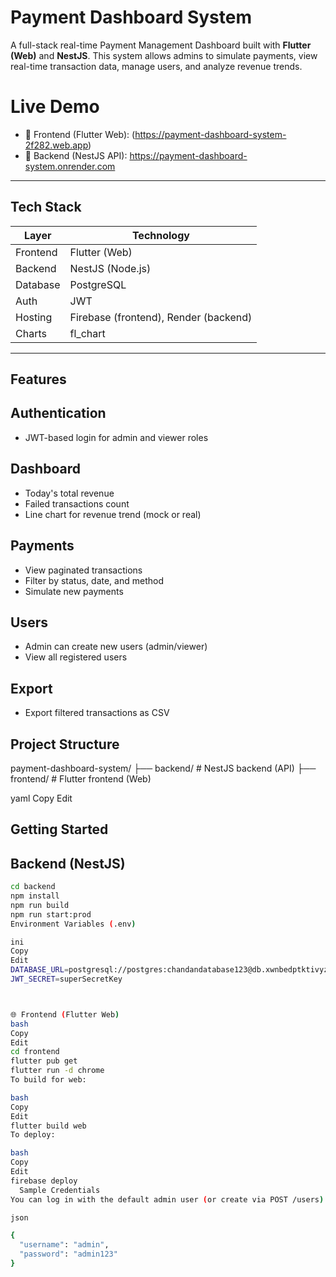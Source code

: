 # Payment Dashboard System

A full-stack real-time Payment Management Dashboard built with **Flutter (Web)** and **NestJS**. This system allows admins to simulate payments, view real-time transaction data, manage users, and analyze revenue trends.


# Live Demo

- 🔗 Frontend (Flutter Web): (https://payment-dashboard-system-2f282.web.app)
- 🔗 Backend (NestJS API): https://payment-dashboard-system.onrender.com

---

## Tech Stack

| Layer     | Technology           |
|-----------|----------------------|
| Frontend  | Flutter (Web)        |
| Backend   | NestJS (Node.js)     |
| Database  | PostgreSQL           |
| Auth      | JWT                  |
| Hosting   | Firebase (frontend), Render (backend) |
| Charts    | fl_chart             |

---

## Features

## Authentication
- JWT-based login for admin and viewer roles

## Dashboard
- Today's total revenue
- Failed transactions count
- Line chart for revenue trend (mock or real)

## Payments
- View paginated transactions
- Filter by status, date, and method
- Simulate new payments

## Users
- Admin can create new users (admin/viewer)
- View all registered users

## Export
- Export filtered transactions as CSV

## Project Structure

payment-dashboard-system/
├── backend/ # NestJS backend (API)
├── frontend/ # Flutter frontend (Web)

yaml
Copy
Edit

## Getting Started

## Backend (NestJS)

```bash
cd backend
npm install
npm run build
npm run start:prod
Environment Variables (.env)

ini
Copy
Edit
DATABASE_URL=postgresql://postgres:chandandatabase123@db.xwnbedptktivyzbccszf.supabase.co:5432/postgres
JWT_SECRET=superSecretKey



🌐 Frontend (Flutter Web)
bash
Copy
Edit
cd frontend
flutter pub get
flutter run -d chrome
To build for web:

bash
Copy
Edit
flutter build web
To deploy:

bash
Copy
Edit
firebase deploy
  Sample Credentials
You can log in with the default admin user (or create via POST /users):

json

{
  "username": "admin",
  "password": "admin123"
}
